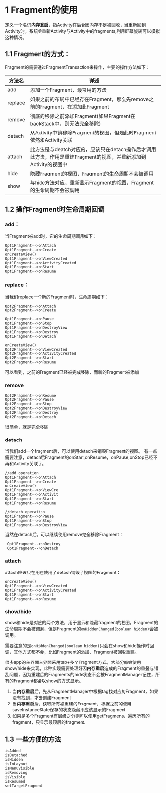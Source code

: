 # 1 Fragment的使用

定义一个名词**内存重启**，指Activity在后台因内存不足被回收，当重新回到Activity时，系统会重新Activity与Activity中的fragments,利用屏幕旋转可以模拟这种情况。

## 1.1 Fragment的方式：

Fragment的需要通过FragmentTransaction来操作，主要的操作方法如下：

| 方法名  |  详述 |
| ------------ | ------------ |
| add  |  添加一个Fragment，最常用的方法 |
| replace  | 如果之前的布局中已经存在Fragment，那么先remove之前的Fragment，在添加此Fragment  |
| remove  |  彻底的移除之前添加Fragment(如果Fragment在backStack中，则无法完全移除) |
| detach  |  从Activity中销移除Fragment的视图，但是此时Fragment依然和Activity关联 |
| attach  |  此方法是与deatch对应的，应该只在detach操作后才调用此方法，作用是重建Fragment的视图，并重新添加到Activity的视图中 |
| hide  | 隐藏Fragment的视图，Fragment的生命周期不会被调用  |
| show  | 与hide方法对应，重新显示Fragment的视图，Fragment的生命周期不会被调用  |

## 1.2 操作Fragment时生命周期回调

### add：

当Fragment被add时，它的生命周期调用如下：

    Opt1Fragment-->onAttach
    Opt1Fragment-->onCreate
    onCreateView()
    Opt1Fragment-->onViewCreated
    Opt1Fragment-->onActivityCreated
    Opt1Fragment-->onStart
    Opt1Fragment-->onResume

### replace：

当我们replace一个新的Fragment时，生命周期如下：

    Opt2Fragment-->onAttach
    Opt2Fragment-->onCreate

    Opt1Fragment-->onPause
    Opt1Fragment-->onStop
    Opt1Fragment-->onDestroyView
    Opt1Fragment-->onDestroy
    Opt1Fragment-->onDetach

    onCreateView()
    Opt2Fragment-->onViewCreated
    Opt2Fragment-->onActivityCreated
    Opt2Fragment-->onStart
    Opt2Fragment-->onResume


可以看到，之前的Fragment已经被完成移除，而新的Fragment被添加

### remove

    Opt2Fragment-->onResume
    Opt2Fragment-->onPause
    Opt2Fragment-->onStop
    Opt2Fragment-->onDestroyView
    Opt2Fragment-->onDestroy
    Opt2Fragment-->onDetach

很简单，就是完全移除

### detach

当我们add一个fragment后，可以使用detach来销毁Fragment的视图。
有一点需要注意，detach后Fragment的onStart,onResume，onPause,onStop已经不再和Activity关联了。

    //add operation
    Opt1Fragment-->onAttach
    Opt1Fragment-->onCreate
    onCreateView()
    Opt1Fragment-->onViewCre
    Opt1Fragment-->onActivit
    Opt1Fragment-->onStart
    Opt1Fragment-->onResume

    //detach operation
    Opt1Fragment-->onPause
    Opt1Fragment-->onStop
    Opt1Fragment-->onDestroyView

当然在detach后，可以继续使用remove完全移除Fragment：

     Opt1Fragment-->onDestroy
     Opt1Fragment-->onDetach

### attach
attach应该只在用在使用了detach销毁了视图的Fragment：

    onCreateView()
    Opt1Fragment-->onViewCreated
    Opt1Fragment-->onActivityCreated
    Opt1Fragment-->onStart
    Opt1Fragment-->onResume



### show/hide
show和hide是对应的两个方法，用于显示和隐藏fragment的视图，Fragment的生命周期不会被调用，但是Fragment的`onHiddenChanged(boolean hidden)`会被调用。

需要注意的是`onHiddenChanged(boolean hidden)`只会在show和hide操作时回调，其他方式都不会，比如Fragment的添加、Fragment被回收重建。

很多app的主界面主界面采用tab+多个Fragment方式，大部分都会使用show/hide来实现，此种实现需要处理好因**内存重启**造成的Fragment的重叠与错乱问题，因为重建后的Fragments的hide状态不会被FragmentManager记住，所有的Fragment都会以show的方式显示。

1. 当**内存重启**后，先从FragmentManager中根据tag找对应的Fragment，如果没有找到，才去创建Fragment
2. 当**内存重启**后，获取所有被重建的Fragment，根据之前的使用saveInstanceState保存的状态隐藏不应该显示的Fragment
3. 如果是多个Fragment有层级之分则可以使用getFragmens，遍历所有的fragment，只显示最顶层的fragment.




## 1.3 一些方便的方法

    isAdded
    isDetached
    isHidden
    isInLayout
    isMenuVisible
    isRemoving
    isVisible
    isResumed
    setTargetFragment
